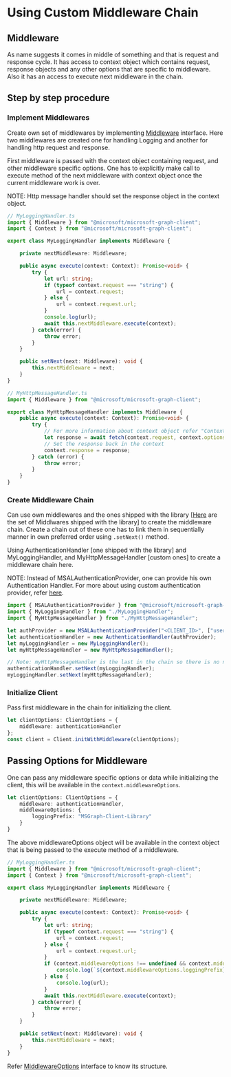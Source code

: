 # Using Custom Middleware Chain

## Middleware

As name suggests it comes in middle of something and that is request and response cycle. It has access to context object which contains request, response objects and any other options that are specific to middleware. Also it has an access to execute next middleware in the chain.

## Step by step procedure

### Implement Middlewares

Create own set of middlewares by implementing [Middleware](../src/IMiddleware.ts) interface. Here two middlewares are created one for handling Logging and another for handling http request and response.

First middleware is passed with the context object containing request, and other middleware specific options. One has to explicitly make call to execute method of the next middleware with context object once the current middleware work is over.

NOTE: Http message handler should set the response object in the context object.

```typescript
// MyLoggingHandler.ts
import { Middleware } from "@microsoft/microsoft-graph-client";
import { Context } from "@microsoft/microsoft-graph-client";

export class MyLoggingHandler implements Middleware {

    private nextMiddleware: Middleware;

    public async execute(context: Context): Promise<void> {
        try {
            let url: string;
            if (typeof context.request === "string") {
                url = context.request;
            } else {
                url = context.request.url;
            }
            console.log(url);
            await this.nextMiddleware.execute(context);
        } catch(error) {
            throw error;
        }
    }

    public setNext(next: Middleware): void {
        this.nextMiddleware = next;
    }
}
```

```typescript
// MyHttpMessageHandler.ts
import { Middleware } from "@microsoft/microsoft-graph-client";

export class MyHttpMessageHandler implements Middleware {
    public async execute(context: Context): Promise<void> {
        try {
            // For more information about context object refer "Context" section below
            let response = await fetch(context.request, context.options);
            // Set the response back in the context
            context.response = response;
        } catch (error) {
            throw error;
        }
    }
}
```

### Create Middleware Chain

Can use own middlewares and the ones shipped with the library [[Here](../src/middleware) are the set of Middlwares shipped with the library] to create the middleware chain. Create a chain out of these one has to link them in sequentially manner in own preferred order using `.setNext()` method.

Using AuthenticationHandler [one shipped with the library] and MyLoggingHandler, and MyHttpMessageHandler [custom ones] to create a middleware chain here.

NOTE: Instead of MSALAuthenticationProvider, one can provide his own Authentication Handler. For more about using custom authentication provider, refer [here](./CustomAuthenticationProvider.md).

```typescript
import { MSALAuthenticationProvider } from "@microsoft/microsoft-graph-client";
import { MyLoggingHandler } from "./MyLoggingHandler";
import { MyHttpMessageHandler } from "./MyHttpMessageHandler";

let authProvider = new MSALAuthenticationProvider("<CLIENT_ID>", ["user.read"]);
let authenticationHandler = new AuthenticationHandler(authProvider);
let myLoggingHandler = new MyLoggingHandler();
let myHttpMessageHandler = new MyHttpMessageHandler();

// Note: myHttpMessageHandler is the last in the chain so there is no need of setting next middleware for it.
authenticationHandler.setNext(myLoggingHandler);
myLoggingHandler.setNext(myHttpMessageHandler);
```

### Initialize Client

Pass first middleware in the chain for initializing the client.

```typescript
let clientOptions: ClientOptions = {
    middleware: authenticationHandler
};
const client = Client.initWithMiddleware(clientOptions);
```

## Passing Options for Middleware

One can pass any middleware specific options or data while initializing the client, this will be available in the `context.middlewareOptions`.

```typescript
let clientOptions: ClientOptions = {
    middleware: authenticationHandler,
    middlewareOptions: {
        loggingPrefix: "MSGraph-Client-Library"
    }
}
```

The above middlewareOptions object will be available in the context object that is being passed to the execute method of a middleware.

```typescript
// MyLoggingHandler.ts
import { Middleware } from "@microsoft/microsoft-graph-client";
import { Context } from "@microsoft/microsoft-graph-client";

export class MyLoggingHandler implements Middleware {

    private nextMiddleware: Middleware;

    public async execute(context: Context): Promise<void> {
        try {
            let url: string;
            if (typeof context.request === "string") {
                url = context.request;
            } else {
                url = context.request.url;
            }
            if (context.middlewareOptions !== undefined && context.middlewareOptions.loggingPrefix !== undefined) {
                console.log(`${context.middlewareOptions.loggingPrefix}: ${url}`);
            } else {
                console.log(url);
            }
            await this.nextMiddleware.execute(context);
        } catch(error) {
            throw error;
        }
    }

    public setNext(next: Middleware): void {
        this.nextMiddleware = next;
    }
}
```

Refer [MiddlewareOptions](../src/IMiddlewareOptions.ts) interface to know its structure.
